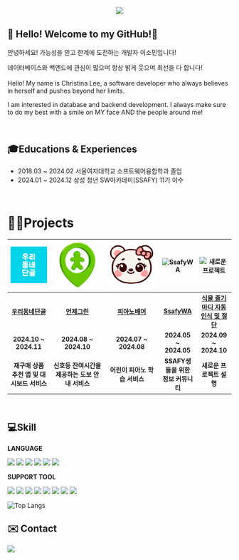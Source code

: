 
<p align='center'>
    <img src="https://capsule-render.vercel.app/api?type=waving&color=87CEEB&height=200&section=header&text=It's%20Christina%20here~!&fontSize=50&fontColor=FFFFFF&animation=fadeIn&fontAlignY=35&desc=💙%20🍀&descAlignY=55&descAlign=50"/>
</p>


## 👋 Hello! Welcome to my GitHub!💙
안녕하세요! 가능성을 믿고 한계에 도전하는 개발자 이소민입니다!  

데이터베이스와 백엔드에 관심이 많으며 항상 밝게 웃으며 최선을 다 합니다!  
</br>
Hello! My name is Christina Lee, a software developer who always believes in herself and pushes beyond her limits.  

I am interested in database and backend development.
I always make sure to do my best with a smile on MY face AND the people around me!

</br>  

## 🎓Educations & Experiences
- 2018.03 ~ 2024.02 서울여자대학교 소프트웨어융합학과 졸업
- 2024.01 ~ 2024.12 삼성 청년 SW아카데미(SSAFY) 11기 이수
 </br>


# 👨‍💻Projects

| ![우리동네단골](odd.png "우리동네단골") | ![언제그린](green.png "언제그린") | ![피아노배어](piano.png "피아노배어") | ![SsafyWA](https://via.placeholder.com/150 "SsafyWA") | ![새로운 프로젝트](https://via.placeholder.com/150 "새로운 프로젝트") |
|:-------------------------------------------------------------:|:---------------------------------------------------:|:---------------------------------------------------:|:---------------------------------------------------:|:---------------------------------------------------:|
| **[우리동네단골](https://github.com/oodongdan/ODD)**          | **[언제그린](https://github.com/readygreen/readygreen)** | **[피아노배어](#)**                                 | **[SsafyWA](#)**                                   | **[식물 줄기 마디 자동 인식 및 절단](#)**                          |
| **2024.10 ~ 2024.11**                                         | **2024.08 ~ 2024.10**                              | **2024.07 ~ 2024.08**                              | **2024.05 ~ 2024.05**                              | **2024.09 ~ 2024.10**                              |
| **재구매 상품 추천 앱 및 대시보드 서비스**                   | **신호등 잔여시간을 제공하는 도보 안내 서비스**      | **어린이 피아노 학습 서비스**                      | **SSAFY생들을 위한 정보 커뮤니티**                 | **새로운 프로젝트 설명**                          |

</br>  


##  💻Skill
**LANGUAGE**

<img src="https://img.shields.io/badge/python-3776AB?style=for-the-badge&logo=python&logoColor=white"> <img src="https://img.shields.io/badge/javascript-F7DF1E?style=for-the-badge&logo=javascript&logoColor=black"> <img src="https://img.shields.io/badge/flutter-02569B?style=for-the-badge&logo=flutter&logoColor=white"> <img src="https://img.shields.io/badge/dart-0175C2?style=for-the-badge&logo=dart&logoColor=white"> <img src="https://img.shields.io/badge/react-61DAFB?style=for-the-badge&logo=react&logoColor=black"> <img src="https://img.shields.io/badge/vue.js-4FC08D?style=for-the-badge&logo=vue.js&logoColor=white">
  
**SUPPORT TOOL**

<img src="https://img.shields.io/badge/git-F05032?style=for-the-badge&logo=git&logoColor=white"> <img src="https://img.shields.io/badge/postman-FF6C37?style=for-the-badge&logo=postman&logoColor=white"> <img src="https://img.shields.io/badge/jira-0052CC?style=for-the-badge&logo=jira&logoColor=white"> <img src="https://img.shields.io/badge/notion-000000?style=for-the-badge&logo=notion&logoColor=white"> <img src="https://img.shields.io/badge/visual%20studio%20code-007ACC?style=for-the-badge&logo=visual-studio-code&logoColor=white"> <img src="https://img.shields.io/badge/jupyter-F37626?style=for-the-badge&logo=jupyter&logoColor=white"> <img src="https://img.shields.io/badge/mattermost-0058CC?style=for-the-badge&logo=mattermost&logoColor=white"> <img src="https://img.shields.io/badge/swagger-85EA2D?style=for-the-badge&logo=swagger&logoColor=white">

![Top Langs](https://github-readme-stats.vercel.app/api/top-langs/?username=sommnee&layout=compact&bg_color=31,f7cac9,92a8d1&title_color=fff&text_color=fff)

## ✉️ Contact 
<div style="display:flex; flex-direction:row;">
      <a href="mailto:plumlee9288@gmail.com">
        <img src="https://img.shields.io/badge/Gmail-EA4335?style=flat-square&logo=Gmail&logoColor=white"> 
    </a>
</div>
